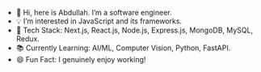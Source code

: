 - 👋 Hi, here is Abdullah. I’m a software engineer.
- 💡 I’m interested in JavaScript and its frameworks.
- 🚀 Tech Stack: Next.js, React.js, Node.js, Express.js, MongoDB, MySQL, Redux.
- 📚 Currently Learning: AI/ML, Computer Vision, Python, FastAPI.
- 😄 Fun Fact: I genuinely enjoy working!
